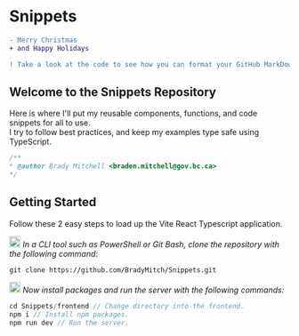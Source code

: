 # Snippets

``` diff
- Merry Christmas
+ and Happy Holidays

! Take a look at the code to see how you can format your GitHub MarkDown like this!
```

## Welcome to the Snippets Repository
Here is where I'll put my reusable components, functions, and code snippets for all to use.  
I try to follow best practices, and keep my examples type safe using TypeScript.

``` JavaScript
/**
* @author Brady Mitchell <braden.mitchell@gov.bc.ca>
*/
```

## Getting Started
Follow these 2 easy steps to load up the Vite React Typescript application.

<!-- STEP 1 -->
<p>
<img src="https://user-images.githubusercontent.com/16313579/205207995-1d4a3dd4-b806-4a81-b83c-c279d16c178f.png" width="20"> 
<em>In a CLI tool such as PowerShell or Git Bash, clone the repository with the following command:</em>
</p>

```
git clone https://github.com/BradyMitch/Snippets.git
```

<!-- STEP 2 -->
<p>
<img src="https://user-images.githubusercontent.com/16313579/205208272-2d8c5f1d-bda7-4b49-8dc3-fcd97f10f178.png" width="20"> 
<em>Now install packages and run the server with the following commands:</em>
</p>

``` JavaScript
cd Snippets/frontend // Change directory into the frontend.
npm i // Install npm packages.
npm run dev // Run the server.
```
